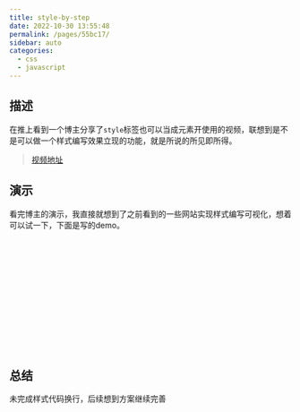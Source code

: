 ```yaml
---
title: style-by-step
date: 2022-10-30 13:55:48
permalink: /pages/55bc17/
sidebar: auto
categories:
  - css
  - javascript
---
```


## 描述

在推上看到一个博主分享了`style`标签也可以当成元素开使用的视频，联想到是不是可以做一个样式编写效果立现的功能，就是所说的所见即所得。

> [视频地址](https://twitter.com/wesbos/status/1586360039174209536?s=20&t=ilkYTDynUExMijw2jGAYkg)

## 演示

看完博主的演示，我直接就想到了之前看到的一些网站实现样式编写可视化，想着可以试一下，下面是写的demo。
<html lang="en">
<head>
<style>
    #container {
 display: flex;
 align-items: center;
 height: 200px;
}
    #style-block {
 width: 400px;
 max-height: 200px;
 display: block;
 font-family: monospace;
 font-size: 15px;
 line-height: 40px;
 background: #212327;
 color: white;
 overflow: scroll;
 margin-right: 10px;
}
</style>
</head>
<body>
 <div id="container">
 <style id="style-block"></style>
 <div class="factory">
  <div class="crate"></div>
  <div class="belt b1"></div>
  <div class="belt b2"></div>
  <div class="motor m1"></div>
  <div class="motor m2"></div>
 </div>
</div>
</body>
<script>
  function renderFun(el, styleStr) {
 let idx = 1;
 const timer = setInterval(() => {
  const str = styleStr[idx];
  if (idx === styleStr.length - 1) {
   el.style.display = "none";
   return clearInterval(timer);
  }
  if ([";", "{", "}"].includes(str)) {
   el.innerHTML += `${str}`;
  } else {
   el.innerHTML += str;
  }
  idx++;
  el.scrollBy({
   left: 0,
   top: 200,
   behavior: "smooth"
  });
 }, 20);
}
const styleStr = `
body{
//  background: #353437;
}
.factory{
  position: relative;
}
.crate{
  position: absolute;  
  background: #b08f7c;
  width: 55px;
  height: 56px;
  border: 1px solid #2092d1;
  animation: crate 10s linear infinite;
}
.belt {
  position: absolute;
  width: 300px;  
  border: 1px dashed #60b0ff;  
}
.b1{
  top: 0;
  animation: moveBeltLR .15s linear infinite;
}
.b2{
  top: 58px;  
  animation: moveBeltRL .15s linear infinite;
}
.motor {  
  position: absolute;
  width: 50px;
  height: 50px;
  border-radius: 50%;
  border: 5px solid #60b0ff;
  animation: spinMotor 2.2s linear infinite;
}
.motor:before{
  content: '';
  position: absolute;
  top: 24px;
  left: 15px;
  width: 20px;
  height: 2px;  
  display:block;
  background: #60b0ff;
  border-radius: 5px;
}
.motor:after {
  content: '';
  position: absolute;
  top: 15px;
  left: 24px;
  width: 2px;
  height: 20px;  
  display:block;
  border-radius: 5px;
  background: #60b0ff;
}
.m1{
  left: 10px;  
}
.m2{
  left: 310px;  
}
@keyframes moveBeltLR {
  from {left: 35px;}
  to   {left: 40px;}
}
@keyframes moveBeltRL {
  from {left: 40px;}
  to   {left: 35px;}
}
@keyframes spinMotor {
  from {transform: rotate(0deg);}
  to   {transform: rotate(360deg);}
}
@keyframes crate {
  0% {
    bottom:20px;
    left: 40px;
    transform: rotate(0deg);
    opacity:0;
  }
  3% {
    bottom:0px;
    left: 40px;
    transform: rotate(0deg);
    opacity:0.5;
  }
  5% {
    bottom:0px;
    left: 50px;
    transform: rotate(0deg);
      opacity:1;
  }
  15% {
    bottom:0px;
    left: 80px;
    transform: rotate(0deg);
      opacity:1;
  }
  25% {
    bottom:0px;
    left: 100px;
    transform: rotate(0deg);
      opacity:1;
  }
  90%  {
    bottom:0px;
    left: 320px;
    transform: rotate(0deg);
  }
  92%  {
    bottom:-10px;
    left: 340px;
    transform: rotate(45deg);
  }
  95% {
    bottom:-50px;
    left: 380px;
    transform: rotate(90deg);
    opacity:1;
  }
  100% {
    bottom:-50px;
    left: 380px;
    transform: rotate(90deg);
    opacity:0;
  }
}`;
renderFun(document.getElementById("style-block"), styleStr);
</script>
</html>

## 总结

未完成样式代码换行，后续想到方案继续完善
